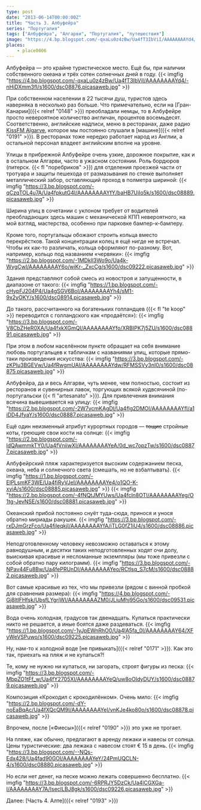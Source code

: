 ```yaml
---
type: post
date: "2013-06-14T00:00:00Z"
title: "Часть 3. Албуфейра"
series: "Португалия"
tags: ["Албуфейра", "Алгарви", "Португалия", "путешествия"]
image: "https://4.bp.blogspot.com/-qxaLu0z4zBw/Ua4fT3IbViI/AAAAAAAAYd4/-nHiDXmm3fI/s1600/dsc08876.picasaweb.jpg"
places:
    - place0006
---
```


Албуфейра — это крайне туристическое место. Ещё бы, при наличии собственного океана и трёх сотен солнечных дней в году.
{{< imgfig "https://4.bp.blogspot.com/-qxaLu0z4zBw/Ua4fT3IbViI/AAAAAAAAYd4/-nHiDXmm3fI/s1600/dsc08876.picasaweb.jpg" >}}

<!--more-->

При собственном населении в 22 тысячи душ, туристов здесь наверняка в несколько раз больше. Что примечательно, если на [Гран-Канарии]({{< relref "0148" >}}) преобладали немцы, то в Албуфейре просто невероятное количество англичан, процентов восемьдесят. Соответственно, английские надписи, меню в ресторанах, даже радио [KissFM Algarve](http://www.kissfmalgarve.com/), которое мы постоянно слушали в [машине]({{< relref "0191" >}}). В ресторанах тоже нередко работает народ из Англии, а остальной персонал владеет английским вполне на уровне.

Улицы в прибрежной Албуфейре очень узкие, дорожное покрытие, как и в остальном Алгарви, часто в ужасном состоянии. Роль бордюров (питерск. {{< fl "поребриков" >}}) для отделения проезжей части от тротуара и защиты пешехода от размазывания по стенке выполняет металлический забор, оставляющий проход в полметра шириной:
{{< imgfig "https://3.bp.blogspot.com/-qCzqTOL4u7A/Ua4fpkutG4I/AAAAAAAAYfY/baHB7UiIo5k/s1600/dsc08889.picasaweb.jpg" >}}

Ширина улиц в сочетании с уклоном требует от водителей преобладающих здесь машин с механической КПП невероятного, на мой взгляд, мастерства, особенно при парковке бампер-к-бамперу.

Кроме того, португальцы обожают строить кольца вместо перекрёстков. Такой концентрации колец я ещё нигде не встречал. Чтобы их как-то различать, кольца оформляют по-разному. Вот, например, кольцо под названием «червяки»:
{{< imgfig "https://2.bp.blogspot.com/-1MDkll3Wo9o/Ua4k-WygCwI/AAAAAAAAY6o/wiKr-_ZxcCg/s1600/dsc09222.picasaweb.jpg" >}}

Здания представляют собой смесь из новостроя и запущенности, в диапазоне от такого:
{{< imgfig "https://1.bp.blogspot.com/-cHypFJ204P4/Ua4gSGV6BoI/AAAAAAAAYh4/sM1-9x2yOKY/s1600/dsc08914.picasaweb.jpg" >}}

До такого, рассчитанного на богатеньких голландцев ({{< fl "te koop" >}} переводится с голландского как «продаётся»):
{{< imgfig "https://3.bp.blogspot.com/-V8CbZHeR0XA/Ua4fxkXGmQI/AAAAAAAAYfo/XRBIPK7j5ZU/s1600/dsc08891.picasaweb.jpg" >}}

При этом в любом населённом пункте обращает на себя внимание любовь португальцев к табличкам с названиями улиц, которые прямо-таки произведения искусства:
{{< imgfig "https://3.bp.blogspot.com/-zKPlu3BGEVw/Ua4fRwgmUAI/AAAAAAAAYdw/RFMSSVy3nI0/s1600/dsc08875.picasaweb.jpg" >}}

Албуфейра, да и весь Алгарви, чуть менее, чем полностью, состоит из ресторанов и сувенирных лавок, торгующих всякой худвсячиной (по-португальски {{< fl "artesanato" >}}). Для привлечения внимания всячина вывешивается на улицу:
{{< imgfig "https://2.bp.blogspot.com/-2W7vcmKAgDI/Ua4flg2DMOI/AAAAAAAAYfI/a1iDD4JfyaY/s1600/dsc08887.picasaweb.jpg" >}}

Ещё один неизменный атрибут курортных городов — ~~тощие~~ стройные коты, греющие свои кости на солнце:
{{< imgfig "https://2.bp.blogspot.com/-ldQAwmmkTY0/Ua4fVniiwXI/AAAAAAAAYeA/0d_wc7opzTw/s1600/dsc08877.picasaweb.jpg" >}}

Албуфейрский пляж характеризуется высоким содержанием песка, океана, неба и солнечного света (смешать, но не взбалтывать).
{{< imgfig "https://1.bp.blogspot.com/-EIPLsmKF3WE/Ua4fiRyVJeI/AAAAAAAAYe4/o1QO-K-xyiA/s1600/dsc08885.picasaweb.jpg" >}}
{{< imgfig "https://2.bp.blogspot.com/-4fNQtJMYUws/Ua4fcln8OTI/AAAAAAAAYeg/O1tg-JevNSE/s1600/dsc08881.picasaweb.jpg" >}}

Океанский прибой постоянно снуёт туда-сюда, принося и унося обратно мириады ракушек.
{{< imgfig "https://3.bp.blogspot.com/-rxDJmGrzFco/Ua4fjleqkjI/AAAAAAAAYfA/iTLG0fZ1iU4/s1600/dsc08886.picasaweb.jpg" >}}

Неподготовленному человеку невозможно оставаться к этому равнодушным, и десятки таких неподготовленных ходят очи долу, выискивая красивые и несломанные экземпляры (мы тоже привезли с собой обратно пару килограмм).
{{< imgfig "https://3.bp.blogspot.com/-NPav44Fu8Bw/Ua4fePRUnDI/AAAAAAAAYeo/RCtlsq_S7cM/s1600/dsc08882.picasaweb.jpg" >}}

Вот самые красивые из тех, что мы привезли (рядом с винной пробкой для сравнения размера):
{{< imgfig "https://4.bp.blogspot.com/-Gj8ltlFHfsk/UbsfLYgrjWI/AAAAAAAAZM0/JLiuMhj95Go/s1600/dsc09531.picasaweb.jpg" >}}

Вода очень холодная, градусов так двенадцать. Купаться практически никто не решается, а иные боятся даже раздеваться.
{{< imgfig "https://1.bp.blogspot.com/-1yJpEWnRhO0/Ua4lA5fa_0I/AAAAAAAAY64/XFyWeVSPuwo/s1600/dsc09225.picasaweb.jpg" >}}

Ну, нам-то к холодной воде [не привыкать]({{< relref "0171" >}}). Как это так, приехать на пляж и не купаться?!

Те, кому не нужно ни купаться, ни загорать, строят фигуры из песка:
{{< imgfig "https://3.bp.blogspot.com/-MbpZO1tFf_w/Ua4fY2705XI/AAAAAAAAYeQ/uw8oOIdyDUY/s1600/dsc08879.picasaweb.jpg" >}}

Композиция «Крокодил с крокодилёнком». Очень мило:
{{< imgfig "https://2.bp.blogspot.com/-dY-noEaBqAc/Ua4fXQcQM9I/AAAAAAAAYeI/vnKJe4ko80o/s1600/dsc08878.picasaweb.jpg" >}}

Впрочем, после [«Фиесы»]({{< relref "0190" >}}) это уже не трогает.

На пляже, как обычно, предлагают в аренду лежаки и навесы от солнца. Цены туристические: два лежака с навесом стоят € 15 в день.
{{< imgfig "https://3.bp.blogspot.com/--NQs-Edx428/Ua4fad90GOI/AAAAAAAAYeY/24PmUQCLN-4/s1600/dsc08880.picasaweb.jpg" >}}

Но если нет денег, на песке можно лежать совершенно бесплатно.
{{< imgfig "https://3.bp.blogspot.com/-6RPRJY5DzCk/Ua4lCGXGa-I/AAAAAAAAY7A/IsecILBJ8gk/s1600/dsc09226.picasaweb.jpg" >}}

Далее: [Часть 4. Алте]({{< relref "0193" >}})
